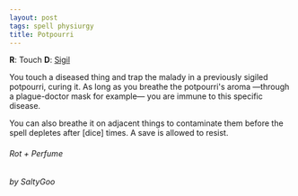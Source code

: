 ```yaml
---
layout: post
tags: spell physiurgy
title: Potpourri
---
```

**R**: Touch		**D**: [Sigil](/spells/#lexicon)

You touch a diseased thing and trap the malady in a previously sigiled potpourri, curing it. As long as you breathe the potpourri's aroma —through a plague-doctor mask for example— you are immune to this specific disease. 

You can also breathe it on adjacent things to contaminate them before the spell depletes after [dice] times. A save is allowed to resist.

###### *Rot + Perfume*

###### by SaltyGoo
